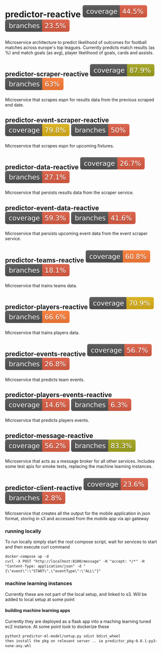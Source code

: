 # predictor-reactive ![Coverage](.github/badges/coverage.svg) ![Branches](.github/badges/branches.svg)

Microservice architecture to predict likelihood of outcomes for football matches across europe's top leagues.  Currently predicts match results (as %) and match goals (as avg), player likelihood of goals, cards and assists.

## predictor-scraper-reactive ![Coverage](.github/badges/scraper-coverage.svg) ![Branches](.github/badges/scraper-branches.svg)

Microservice that scrapes espn for results data from the previous scraped end date.

## predictor-event-scraper-reactive ![Coverage](.github/badges/event-scraper-coverage.svg) ![Branches](.github/badges/event-scraper-branches.svg)

Microservice that scrapes espn for upcoming fixtures.

## predictor-data-reactive ![Coverage](.github/badges/data-coverage.svg) ![Branches](.github/badges/data-branches.svg)

Microservice that persists results data from the scraper service.

## predictor-event-data-reactive ![Coverage](.github/badges/event-data-coverage.svg) ![Branches](.github/badges/event-data-branches.svg)

Microservice that persists upcoming event data from the event scraper service.

## predictor-teams-reactive ![Coverage](.github/badges/teams-coverage.svg) ![Branches](.github/badges/teams-branches.svg)

Microservice that trains teams data.

## predictor-players-reactive ![Coverage](.github/badges/players-coverage.svg) ![Branches](.github/badges/players-branches.svg)

Microservice that trains players data.

## predictor-events-reactive ![Coverage](.github/badges/events-coverage.svg) ![Branches](.github/badges/events-branches.svg)

Microservice that predicts team events.

## predictor-players-events-reactive ![Coverage](.github/badges/players-events-coverage.svg) ![Branches](.github/badges/players-events-branches.svg)

Microservice that predicts players events.

## predictor-message-reactive ![Coverage](.github/badges/message-coverage.svg) ![Branches](.github/badges/message-branches.svg)

Microservice that acts as a message broker for all other services.  Includes some test apis for smoke tests, replacing the machine learning instances.

## predictor-client-reactive ![Coverage](.github/badges/client-coverage.svg) ![Branches](.github/badges/client-branches.svg)

Microservice that creates all the output for the mobile application in json format, storing in s3 and accessed from the mobile app via api gateway

### running locally

To run locally simply start the root compose script, wait for services to start and then execute curl command

```
docker-compose up -d
curl -X POST "http://localhost:8100/message" -H "accept: */*" -H "Content-Type: application/json" -d "{\"event\":\"START\",\"eventType\":\"ALL\"}"
```

### machine learning instances

Currently these are not part of the local setup, and linked to s3.  Will be added to local setup at some point

#### building machine learning apps

Currently they are deployed as a flask app into a maching learning tuned ec2 instance.  At some point look to dockerize these

```
python3 predictor-ml-model/setup.py sdist bdist_wheel
then install the pkg on relevant server .. ie predictor_pkg-0.0.1-py3-none-any.whl 
```

